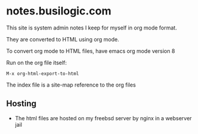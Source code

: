 # notes.busilogic.com

This site is system admin notes I keep for myself in org mode format.

They are converted to HTML using org mode.

To convert org mode to HTML files, have emacs org mode version 8

Run on the org file itself:

```
M-x org-html-export-to-html
```

The index file is a site-map reference to the org files

## Hosting
* The html files are hosted on my freebsd server by nginx in a webserver jail
